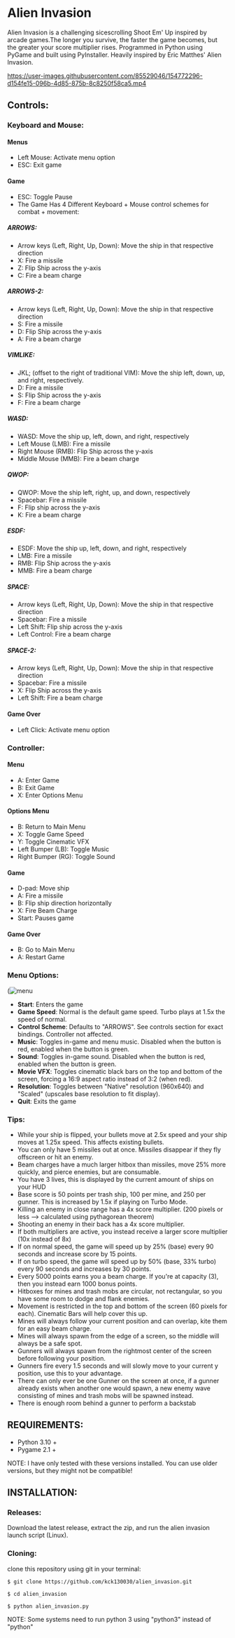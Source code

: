 # Alien Invasion

Alien Invasion is a challenging sicescrolling Shoot Em' Up inspired by arcade games.The longer you survive, the faster the game becomes, but the greater your score multiplier rises. Programmed in Python using PyGame and built using PyInstaller. Heavily inspired by Eric Matthes' Alien Invasion.





https://user-images.githubusercontent.com/85529046/154772296-d154fe15-096b-4d85-875b-8c8250f58ca5.mp4











## <b>Controls:</b>

### Keyboard and Mouse:

#### Menus 
- Left Mouse: Activate menu option 
- ESC: Exit game

#### Game
- ESC: Toggle Pause 
- The Game Has 4 Different Keyboard + Mouse control schemes for combat + movement:
##### ARROWS:
- Arrow keys (Left, Right, Up, Down): Move the ship in that respective direction
- X: Fire a missile
- Z: Flip Ship across the y-axis
- C: Fire a beam charge
##### ARROWS-2:
- Arrow keys (Left, Right, Up, Down): Move the ship in that respective direction
- S: Fire a missile
- D: Flip Ship across the y-axis
- A: Fire a beam charge
##### VIMLIKE:
- JKL; (offset to the right of traditional VIM): Move the ship left, down, up, and right, respectively.
- D: Fire a missile
- S: Flip Ship across the y-axis
- F: Fire a beam charge
##### WASD:
- WASD: Move the ship up, left, down, and right, respectively
- Left Mouse (LMB): Fire a missile
- Right Mouse (RMB): Flip Ship across the y-axis
- Middle Mouse (MMB): Fire a beam charge
##### QWOP:
- QWOP: Move the ship left, right, up, and down, respectively
- Spacebar: Fire a missile
- F: Flip ship across the y-axis
- K: Fire a beam charge
##### ESDF:
- ESDF: Move the ship up, left, down, and right, respectively
- LMB: Fire a missile
- RMB: Flip Ship across the y-axis
- MMB: Fire a beam charge
##### SPACE:
- Arrow keys (Left, Right, Up, Down): Move the ship in that respective direction
- Spacebar: Fire a missile
- Left Shift: Flip ship across the y-axis
- Left Control: Fire a beam charge
##### SPACE-2:
- Arrow keys (Left, Right, Up, Down): Move the ship in that respective direction
- Spacebar: Fire a missile
- X: Flip Ship across the y-axis
- Left Shift: Fire a beam charge


#### Game Over
- Left Click: Activate menu option

### Controller:

#### Menu
- A: Enter Game
- B: Exit Game 
- X: Enter Options Menu

#### Options Menu
- B: Return to Main Menu 
- X: Toggle Game Speed
- Y: Toggle Cinematic VFX
- Left Bumper (LB): Toggle Music
- Right Bumper (RG): Toggle Sound

#### Game
- D-pad: Move ship
- A: Fire a missile
- B: Flip ship direction horizontally
- X: Fire Beam Charge
- Start: Pauses game

#### Game Over
- B: Go to Main Menu
- A: Restart Game


### <b>Menu Options:</b>
(![menu](https://user-images.githubusercontent.com/85529046/152646746-f338293e-800c-4258-9b09-8d802ab49a4b.png)



- **Start**: Enters the game 
- **Game Speed**: Normal is the default game speed. Turbo plays at 1.5x the speed of normal.
- **Control Scheme**: Defaults to "ARROWS". See controls section for exact bindings. Controller not affected.
- **Music**: Toggles in-game and menu music. Disabled when the button is red, enabled when the button is green.
- **Sound**: Toggles in-game sound. Disabled when the button is red, enabled when the button is green.
- **Movie VFX**: Toggles cinematic black bars on the top and bottom of the screen, forcing a 16:9 aspect ratio instead of 3:2 (when red).
- **Resolution**: Toggles between "Native" resolution (960x640) and "Scaled" (upscales base resolution to fit display).
- **Quit**: Exits the game

### <b>Tips:</b>

- While your ship is flipped, your bullets move at 2.5x speed and your ship moves at 1.25x speed. This affects existing bullets.
- You can only have 5 missiles out at once. Missiles disappear if they fly offscreen or hit an enemy.
- Beam charges have a much larger hitbox than missiles, move 25% more quickly, and pierce enemies, but are consumable. 
- You have 3 lives, this is displayed by the current amount of ships on your HUD
- Base score is 50 points per trash ship, 100 per mine, and 250 per gunner. This is increased by 1.5x if playing on Turbo Mode. 
- Killing an enemy in close range has a 4x score multiplier. (200 pixels or less --> calculated using pythagorean theorem) 
- Shooting an enemy in their back has a 4x score multiplier.
- If both multipliers are active, you instead receive a larger score multiplier (10x instead of 8x)
- If on normal speed, the game will speed up by 25% (base) every 90 seconds and increase score by 15 points.
- If on turbo speed, the game will speed up by 50% (base, 33% turbo) every 90 seconds and increases by 30 points.
- Every 5000 points earns you a beam charge. If you're at capacity (3), then you instead earn 1000 bonus points.
- Hitboxes for mines and trash mobs are circular, not rectangular, so you have some room to dodge and flank enemies.
- Movement is restricted in the top and bottom of the screen (60 pixels for each). Cinematic Bars will help cover this up.
- Mines will always follow your current position and can overlap, kite them for an easy beam charge.
- Mines will always spawn from the edge of a screen, so the middle will always be a safe spot.
- Gunners will always spawn from the rightmost center of the screen before following your position.
- Gunners fire every 1.5 seconds and will slowly move to your current y position, use this to your advantage.
- There can only ever be one Gunner on the screen at once, if a gunner already exists when another one would spawn, a new enemy wave consisting of mines and trash mobs will be spawned instead.
- There is enough room behind a gunner to perform a backstab



## <b>REQUIREMENTS:</b> 

- Python 3.10 +
- Pygame 2.1 + 

NOTE: I have only tested with these versions installed. You can use older versions, but they might not be compatible! 

## <b>INSTALLATION:</b>

### Releases:

Download the latest release, extract the zip, and run the alien invasion launch script (Linux). 

### Cloning:

clone this repository using git in your terminal:

```
$ git clone https://github.com/kck130030/alien_invasion.git

$ cd alien_invasion

$ python alien_invasion.py

```
NOTE: Some systems need to run python 3 using "python3" instead of "python"


